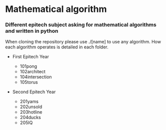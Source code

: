 # Mathematical algorithm  
### Different epitech subject asking for mathematical algorithms and written in python

When cloning the repository please use ./\[name] to use any algorithm.
How each algorithm operates is detailed in each folder.  

- First Epitech Year
    - 101pong  
    - 102architect  
    - 104intersection  
    - 105torus  

- Second Epitech Year
    - 201yams  
    - 202unsold  
    - 203hotline  
    - 204ducks  
    - 205IQ  